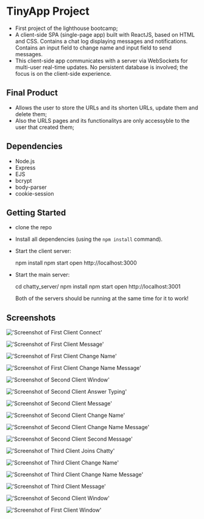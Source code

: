 # TinyApp Project

- First project of the lighthouse bootcamp;
- A client-side SPA (single-page app) built with ReactJS, based on HTML and CSS. Contains a chat log displaying messages and notifications. Contains an input field to change name and input field to send messages.
- This client-side app communicates with a server via WebSockets for multi-user real-time updates. No persistent database is involved; the focus is on the client-side experience.

## Final Product

- Allows the user to store the URLs and its shorten URLs, update them and delete them;
- Also the URLS pages and its functionalitys are only accessyble to the user that created them;

## Dependencies

- Node.js
- Express
- EJS
- bcrypt
- body-parser
- cookie-session

## Getting Started

- clone the repo
- Install all dependencies (using the `npm install` command).
- Start the client server:

  npm install
  npm start
  open http://localhost:3000

- Start the main server:

  cd chatty_server/
  npm install
  npm start
  open http://localhost:3001

  Both of the servers should be running at the same time for it to work!

## Screenshots

!['Screenshot of First Client Connect'](https://github.com/Lzduque/chatty-app/blob/master/docs/first-client-connect.png?raw=true)

!['Screenshot of First Client Message'](https://github.com/Lzduque/chatty-app/blob/master/docs/first-client-hi.png?raw=true)

!['Screenshot of First Client Change Name'](https://github.com/Lzduque/chatty-app/blob/master/docs/first-client-change-name.png?raw=true)

!['Screenshot of First Client Change Name Message'](https://github.com/Lzduque/chatty-app/blob/master/docs/first-client-name-message.png?raw=true)

!['Screenshot of Second Client Window'](https://github.com/Lzduque/chatty-app/blob/master/docs/second-client-window.png?raw=true)

!['Screenshot of Second Client Answer Typing'](https://github.com/Lzduque/chatty-app/blob/master/docs/second-client-answer.png?raw=true)

!['Screenshot of Second Client Message'](https://github.com/Lzduque/chatty-app/blob/master/docs/second-client-message.png?raw=true)

!['Screenshot of Second Client Change Name'](https://github.com/Lzduque/chatty-app/blob/master/docs/second-client-change-name.png?raw=true)

!['Screenshot of Second Client Change Name Message'](https://github.com/Lzduque/chatty-app/blob/master/docs/sencond-client-name-message.png?raw=true)

!['Screenshot of Second Client Second Message'](https://github.com/Lzduque/chatty-app/blob/master/docs/second-client-second-message.png?raw=true)

!['Screenshot of Third Client Joins Chatty'](https://github.com/Lzduque/chatty-app/blob/master/docs/third-client-joins.png?raw=true)

!['Screenshot of Third Client Change Name'](https://github.com/Lzduque/chatty-app/blob/master/docs/third-client-change-name.png?raw=true)

!['Screenshot of Third Client Change Name Message'](https://github.com/Lzduque/chatty-app/blob/master/docs/third-client-name-message.png?raw=true)

!['Screenshot of Third Client Message'](https://github.com/Lzduque/chatty-app/blob/master/docs/third-client-message.png?raw=true)

!['Screenshot of Second Client Window'](https://github.com/Lzduque/chatty-app/blob/master/docs/second-client-updated-window.png?raw=true)

!['Screenshot of First Client Window'](https://github.com/Lzduque/chatty-app/blob/master/docs/first-client-updated-window.png?raw=true)

